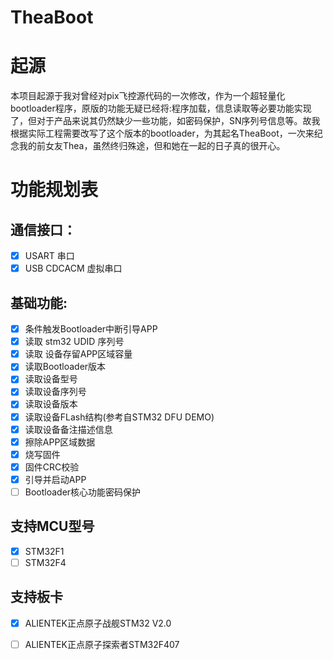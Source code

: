 # TheaBoot


# 起源
	
本项目起源于我对曾经对pix飞控源代码的一次修改，作为一个超轻量化bootloader程序，原版的功能无疑已经将:程序加载，信息读取等必要功能实现了，但对于产品来说其仍然缺少一些功能，如密码保护，SN序列号信息等。故我根据实际工程需要改写了这个版本的bootloader，为其起名TheaBoot，一次来纪念我的前女友Thea，虽然终归殊途，但和她在一起的日子真的很开心。

# 功能规划表

## 通信接口：

- [x] USART 串口
- [x] USB CDCACM 虚拟串口

## 基础功能:

- [x] 条件触发Bootloader中断引导APP
- [x] 读取 stm32 UDID 序列号
- [x] 读取 设备存留APP区域容量
- [x] 读取Bootloader版本
- [x] 读取设备型号
- [x] 读取设备序列号
- [x] 读取设备版本
- [x] 读取设备FLash结构(参考自STM32 DFU DEMO)
- [x] 读取设备备注描述信息
- [x] 擦除APP区域数据
- [x] 烧写固件
- [x] 固件CRC校验
- [x] 引导并启动APP
- [ ] Bootloader核心功能密码保护

## 支持MCU型号

- [x] STM32F1
- [ ] STM32F4

## 支持板卡

- [x] ALIENTEK正点原子战舰STM32 V2.0
- [ ] ALIENTEK正点原子探索者STM32F407























